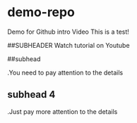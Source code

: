 # demo-repo

Demo for Github intro Video
This is a test!

##SUBHEADER
Watch tutorial on Youtube

##subhead

.You need to pay attention to the details

## subhead 4

.Just pay more attention to the details
